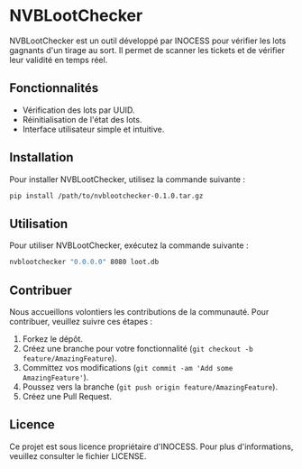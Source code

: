 # NVBLootChecker

NVBLootChecker est un outil développé par INOCESS pour vérifier les lots gagnants d'un tirage au sort. Il permet de scanner les tickets et de vérifier leur validité en temps réel.

## Fonctionnalités

- Vérification des lots par UUID.
- Réinitialisation de l'état des lots.
- Interface utilisateur simple et intuitive.

## Installation

Pour installer NVBLootChecker, utilisez la commande suivante :

```bash
pip install /path/to/nvblootchecker-0.1.0.tar.gz
```

## Utilisation

Pour utiliser NVBLootChecker, exécutez la commande suivante :

```bash
nvblootchecker "0.0.0.0" 8080 loot.db
```

## Contribuer

Nous accueillons volontiers les contributions de la communauté. Pour contribuer, veuillez suivre ces étapes :

1. Forkez le dépôt.
2. Créez une branche pour votre fonctionnalité (`git checkout -b feature/AmazingFeature`).
3. Committez vos modifications (`git commit -am 'Add some AmazingFeature'`).
4. Poussez vers la branche (`git push origin feature/AmazingFeature`).
5. Créez une Pull Request.

## Licence

Ce projet est sous licence propriétaire d'INOCESS. Pour plus d'informations, veuillez consulter le fichier LICENSE.